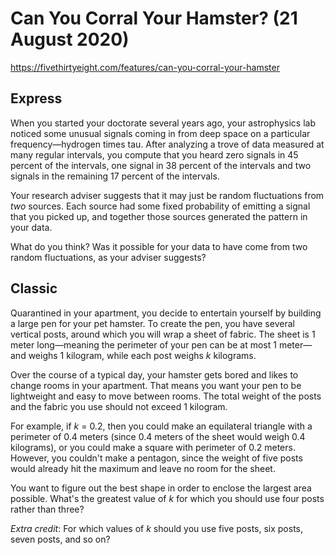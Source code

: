 # Can You Corral Your Hamster? (21 August 2020)

https://fivethirtyeight.com/features/can-you-corral-your-hamster

## Express

When you started your doctorate several years ago, your astrophysics lab noticed some unusual signals coming in from deep space on a particular frequency—hydrogen times tau.
After analyzing a trove of data measured at many regular intervals, you compute that you heard zero signals in 45 percent of the intervals, one signal in 38 percent of the intervals and two signals in the remaining 17 percent of the intervals.

Your research adviser suggests that it may just be random fluctuations from *two* sources.
Each source had some fixed probability of emitting a signal that you picked up, and together those sources generated the pattern in your data.

What do you think?
Was it possible for your data to have come from two random fluctuations, as your adviser suggests?

## Classic

Quarantined in your apartment, you decide to entertain yourself by building a large pen for your pet hamster.
To create the pen, you have several vertical posts, around which you will wrap a sheet of fabric.
The sheet is 1 meter long—meaning the perimeter of your pen can be at most 1 meter—and weighs 1 kilogram, while each post weighs *k* kilograms.

Over the course of a typical day, your hamster gets bored and likes to change rooms in your apartment.
That means you want your pen to be lightweight and easy to move between rooms.
The total weight of the posts and the fabric you use should not exceed 1 kilogram.

For example, if *k* = 0.2, then you could make an equilateral triangle with a perimeter of 0.4 meters (since 0.4 meters of the sheet would weigh 0.4 kilograms), or you could make a square with perimeter of 0.2 meters.
However, you couldn't make a pentagon, since the weight of five posts would already hit the maximum and leave no room for the sheet.

You want to figure out the best shape in order to enclose the largest area possible.
What's the greatest value of *k* for which you should use four posts rather than three?

*Extra credit*: For which values of *k* should you use five posts, six posts, seven posts, and so on?

